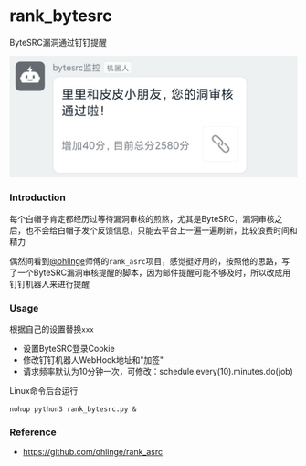 # rank_bytesrc
ByteSRC漏洞通过钉钉提醒

![](./example.jpg)

### Introduction
每个白帽子肯定都经历过等待漏洞审核的煎熬，尤其是ByteSRC，漏洞审核之后，也不会给白帽子发个反馈信息，只能去平台上一遍一遍刷新，比较浪费时间和精力

偶然间看到[@ohlinge](https://github.com/ohlinge "@ohlinge")师傅的`rank_asrc`项目，感觉挺好用的，按照他的思路，写了一个ByteSRC漏洞审核提醒的脚本，因为邮件提醒可能不够及时，所以改成用钉钉机器人来进行提醒

### Usage
根据自己的设置替换`xxx`
 - 设置ByteSRC登录Cookie
 - 修改钉钉机器人WebHook地址和"加签"
 - 请求频率默认为10分钟一次，可修改：schedule.every(10).minutes.do(job)

Linux命令后台运行
```
nohup python3 rank_bytesrc.py &
```

### Reference
 - https://github.com/ohlinge/rank_asrc
